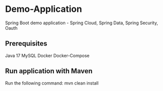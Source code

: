 # Demo-Application
Spring Boot demo application - Spring Cloud, Spring Data, Spring Security, Oauth 


## Prerequisites
Java 17
MySQL
Docker
Docker-Compose

## Run application with Maven

Run the following command:
  mvn clean install


